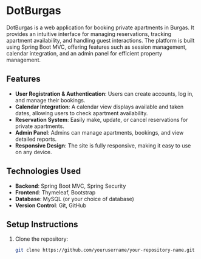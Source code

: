 # DotBurgas

DotBurgas is a web application for booking private apartments in Burgas. 
It provides an intuitive interface for managing reservations, tracking apartment availability, and handling guest interactions. 
The platform is built using Spring Boot MVC, offering features such as session management, calendar integration, and an admin panel for efficient property management.

## Features

- **User Registration & Authentication**: Users can create accounts, log in, and manage their bookings.
- **Calendar Integration**: A calendar view displays available and taken dates, allowing users to check apartment availability.
- **Reservation System**: Easily make, update, or cancel reservations for private apartments.
- **Admin Panel**: Admins can manage apartments, bookings, and view detailed reports.
- **Responsive Design**: The site is fully responsive, making it easy to use on any device.

## Technologies Used

- **Backend**: Spring Boot MVC, Spring Security
- **Frontend**: Thymeleaf, Bootstrap
- **Database**: MySQL (or your choice of database)
- **Version Control**: Git, GitHub

## Setup Instructions

1. Clone the repository:
   ```bash
   git clone https://github.com/yourusername/your-repository-name.git
